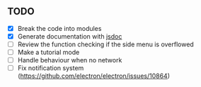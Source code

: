 ## TODO

- [x] Break the code into modules
- [x] Generate documentation with [jsdoc](https://github.com/jsdoc2md/jsdoc-to-markdown/wiki)
- [ ] Review the function checking if the side menu is overflowed
- [ ] Make a tutorial mode
- [ ] Handle behaviour when no network
- [ ] Fix notification system (https://github.com/electron/electron/issues/10864)
